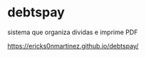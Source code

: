 # debtspay
sistema que organiza dividas e imprime PDF 

https://ericks0nmartinez.github.io/debtspay/
